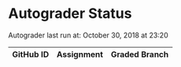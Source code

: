 # Autograder Status
Autograder last run at: October 30, 2018 at 23:20

| GitHub ID | Assignment | Graded Branch |
|-----------|------------|---------------|

